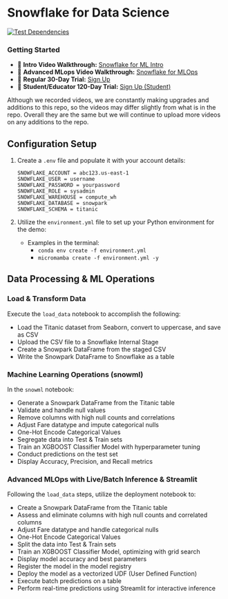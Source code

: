 # Snowflake for Data Science

[![Test Dependencies](https://github.com/cromano8/Snowflake_ML_Intro/actions/workflows/notebooks.yml/badge.svg)](https://github.com/cromano8/Snowflake_ML_Intro/actions/workflows/notebooks.yml)

### Getting Started

- 🎥 **Intro Video Walkthrough:** [Snowflake for ML Intro](https://github.com/cromano8/Snowflake_ML_Intro/assets/59093254/c249ce4c-2494-49ba-8142-6aec21cc4b08)
- 🎥 **Advanced MLops Video Walkthrough:** [Snowflake for MLOps](https://github.com/cromano8/Snowflake_ML_Intro/assets/59093254/38c0eede-eb23-4971-99d8-425c7f9bfa4d)
- 🔗 **Regular 30-Day Trial:** [Sign Up](https://signup.snowflake.com/)
- 🔗 **Student/Educator 120-Day Trial:** [Sign Up (Student)](https://signup.snowflake.com/?trial=student)

Although we recorded videos, we are constantly making upgrades and additions to this repo, so the videos may differ slightly from what is in the repo.  Overall they are the same but we will continue to upload more videos on any additions to the repo.

## Configuration Setup

1. Create a `.env` file and populate it with your account details:

    ```plaintext
    SNOWFLAKE_ACCOUNT = abc123.us-east-1
    SNOWFLAKE_USER = username
    SNOWFLAKE_PASSWORD = yourpassword
    SNOWFLAKE_ROLE = sysadmin
    SNOWFLAKE_WAREHOUSE = compute_wh
    SNOWFLAKE_DATABASE = snowpark
    SNOWFLAKE_SCHEMA = titanic
    ```

2. Utilize the `environment.yml` file to set up your Python environment for the demo:
    - Examples in the terminal:
        - `conda env create -f environment.yml`
        - `micromamba create -f environment.yml -y`

## Data Processing & ML Operations

### Load & Transform Data

Execute the `load_data` notebook to accomplish the following:

- Load the Titanic dataset from Seaborn, convert to uppercase, and save as CSV
- Upload the CSV file to a Snowflake Internal Stage
- Create a Snowpark DataFrame from the staged CSV
- Write the Snowpark DataFrame to Snowflake as a table

### Machine Learning Operations (snowml)

In the `snowml` notebook:

- Generate a Snowpark DataFrame from the Titanic table
- Validate and handle null values
- Remove columns with high null counts and correlations
- Adjust Fare datatype and impute categorical nulls
- One-Hot Encode Categorical Values
- Segregate data into Test & Train sets
- Train an XGBOOST Classifier Model with hyperparameter tuning
- Conduct predictions on the test set
- Display Accuracy, Precision, and Recall metrics

### Advanced MLOps with Live/Batch Inference & Streamlit

Following the `load_data` steps, utilize the deployment notebook to:

- Create a Snowpark DataFrame from the Titanic table
- Assess and eliminate columns with high null counts and correlated columns
- Adjust Fare datatype and handle categorical nulls
- One-Hot Encode Categorical Values
- Split the data into Test & Train sets
- Train an XGBOOST Classifier Model, optimizing with grid search
- Display model accuracy and best parameters
- Register the model in the model registry
- Deploy the model as a vectorized UDF (User Defined Function)
- Execute batch predictions on a table
- Perform real-time predictions using Streamlit for interactive inference
